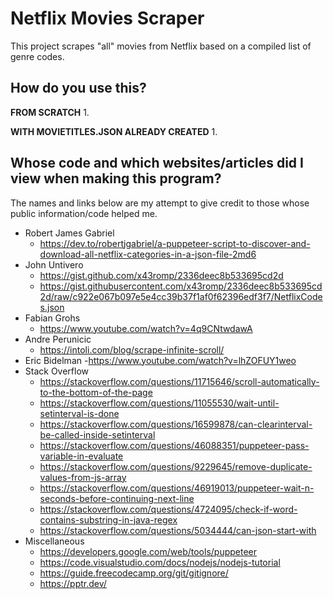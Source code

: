 # Netflix Movies Scraper
This project scrapes "all" movies from Netflix based on a compiled list of genre codes.

## How do you use this?
**FROM SCRATCH**
1. 

**WITH MOVIETITLES.JSON ALREADY CREATED**
1.

## Whose code and which websites/articles did I view when making this program?
The names and links below are my attempt to give credit to those whose public information/code helped me.
- Robert James Gabriel
  - https://dev.to/robertjgabriel/a-puppeteer-script-to-discover-and-download-all-netflix-categories-in-a-json-file-2md6
- John Untivero
  - https://gist.github.com/x43romp/2336deec8b533695cd2d
  - https://gist.githubusercontent.com/x43romp/2336deec8b533695cd2d/raw/c922e067b097e5e4cc39b37f1af0f62396edf3f7/NetflixCodes.json
- Fabian Grohs
  - https://www.youtube.com/watch?v=4q9CNtwdawA
- Andre Perunicic
  - https://intoli.com/blog/scrape-infinite-scroll/
- Eric Bidelman
  -https://www.youtube.com/watch?v=lhZOFUY1weo
- Stack Overflow
  - https://stackoverflow.com/questions/11715646/scroll-automatically-to-the-bottom-of-the-page
  - https://stackoverflow.com/questions/11055530/wait-until-setinterval-is-done
  - https://stackoverflow.com/questions/16599878/can-clearinterval-be-called-inside-setinterval
  - https://stackoverflow.com/questions/46088351/puppeteer-pass-variable-in-evaluate
  - https://stackoverflow.com/questions/9229645/remove-duplicate-values-from-js-array
  - https://stackoverflow.com/questions/46919013/puppeteer-wait-n-seconds-before-continuing-next-line
  - https://stackoverflow.com/questions/4724095/check-if-word-contains-substring-in-java-regex
  - https://stackoverflow.com/questions/5034444/can-json-start-with
- Miscellaneous
  - https://developers.google.com/web/tools/puppeteer
  - https://code.visualstudio.com/docs/nodejs/nodejs-tutorial
  - https://guide.freecodecamp.org/git/gitignore/
  - https://pptr.dev/